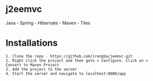 # j2eemvc
Java - Spring - Hibernate - Maven - Tiles

# Installations
	1. Clone the repo - https://github.com/irengba/jeemvc.git
	2. Right click the project and then goto > Configure. Click on > Convert to Maven Project
	3. Add the project to the server
	4. Start the server and navigate to localhost:8080/app
	
	

